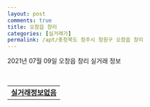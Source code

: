 ```yaml
---
layout: post
comments: true
title: 오창읍 창리
categories: [실거래가]
permalink: /apt/충청북도 청주시 청원구 오창읍 창리
---
```


2021년 07월 09일 오창읍 창리 실거래 정보

<script type="text/javascript">
  google.charts.load('current', {'packages':['corechart']});
  google.charts.setOnLoadCallback(drawChart);

  function drawChart() {
    var data = google.visualization.arrayToDataTable([['거래일', '매매', '전월세', '전매'], ['20-07', 5, 10, 0], ['20-08', 3, 5, 0], ['20-09', 4, 8, 0], ['20-10', 7, 10, 0], ['20-11', 17, 10, 0], ['20-12', 19, 10, 0], ['21-01', 33, 11, 0], ['21-02', 23, 9, 0], ['21-03', 9, 10, 0], ['21-04', 12, 3, 0], ['21-05', 10, 8, 0], ['21-06', 12, 1, 0], ['21-07', 0, 2, 0]]);

    var options = {
      title: '최근 1년간 유형별 거래량 추이',
      legend: { position: 'bottom' }
    };

    var chart = new google.visualization.LineChart(document.getElementById('columnchart_material'));
    chart.draw(data, (options));년간 
  }
</script>

<div id="columnchart_material" style="width: 95%; margin-left: -35px; display: block"></div>
<br>
<table>
  <tr>
    <td colspan="4" style="font-weight: bold;"><a href="https://search.naver.com/search.naver?query=오창읍 창리 실거래정보없음">실거래정보없음</a></td>
  </tr>
    
</table>
    
